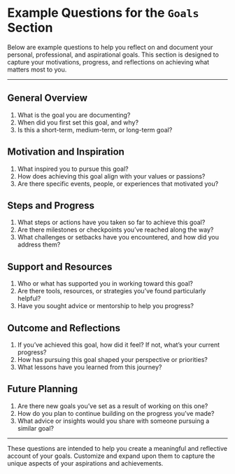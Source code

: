 # Example Questions for the `Goals` Section

Below are example questions to help you reflect on and document your personal, professional, and aspirational goals. This section is designed to capture your motivations, progress, and reflections on achieving what matters most to you.

---

## **General Overview**
1. What is the goal you are documenting?
2. When did you first set this goal, and why?
3. Is this a short-term, medium-term, or long-term goal?

## **Motivation and Inspiration**
1. What inspired you to pursue this goal?
2. How does achieving this goal align with your values or passions?
3. Are there specific events, people, or experiences that motivated you?

## **Steps and Progress**
1. What steps or actions have you taken so far to achieve this goal?
2. Are there milestones or checkpoints you’ve reached along the way?
3. What challenges or setbacks have you encountered, and how did you address them?

## **Support and Resources**
1. Who or what has supported you in working toward this goal?
2. Are there tools, resources, or strategies you’ve found particularly helpful?
3. Have you sought advice or mentorship to help you progress?

## **Outcome and Reflections**
1. If you’ve achieved this goal, how did it feel? If not, what’s your current progress?
2. How has pursuing this goal shaped your perspective or priorities?
3. What lessons have you learned from this journey?

## **Future Planning**
1. Are there new goals you’ve set as a result of working on this one?
2. How do you plan to continue building on the progress you’ve made?
3. What advice or insights would you share with someone pursuing a similar goal?

---

These questions are intended to help you create a meaningful and reflective account of your goals. Customize and expand upon them to capture the unique aspects of your aspirations and achievements.
